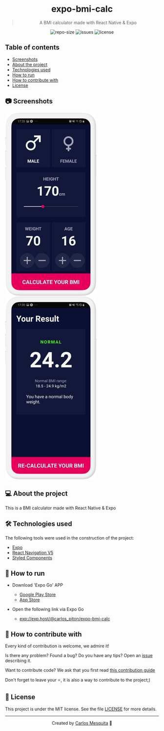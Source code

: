 <div align="center">
  <!-- <img src=".github/images/banner.png" alt="expo-bmi-calc" /> -->
  <h1>
    expo-bmi-calc
  </h1>
  <blockquote>
    A BMI calculator made with React Native & Expo
  </blockquote>
  <div id="badges">
    <img src="https://img.shields.io/github/repo-size/carlos3g/expo-bmi-calc?color=4000FF" alt="repo-size" />
    <img src="https://img.shields.io/github/issues-raw/carlos3g/expo-bmi-calc?color=4000FF" alt="issues" />
    <img src="https://img.shields.io/badge/license-MIT-4000FF" alt="license" />
  </div>
</div>
    
## Table of contents

- [Screenshots](#-screenshots)
- [About the project](#-about-the-projects)
- [Technologies used](#-technologies-used)
- [How to run](#-how-to-run)
- [How to contribute with](#-how-to-contribute-with)
- [License](#-license)

## 📷 Screenshots

<img src=".github/assets/images/mockup-home.png" alt="mockup of HomeScreen" width="300"/>
<img src=".github/assets/images/mockup-result.png" alt="mockup of ResultScreen" width="300"/>

## 💻 About the project

This is a BMI calculator made with React Native & Expo

## 🛠 Technologies used

The following tools were used in the construction of the project:

- [Expo](https://expo.io/)
- [React Navigation V5](https://reactnavigation.org/)
- [Styled Components](https://styled-components.com/)

## 📲 How to run

- Download 'Expo Go' APP

  - [Google Play Store](https://play.google.com/store/apps/details?id=host.exp.exponent)
  - [App Store](https://apps.apple.com/br/app/expo-client/id982107779)

- Open the following link via Expo Go
  - [exp://exp.host/@carlos_piton/expo-bmi-calc](exp://exp.host/@carlos_piton/expo-bmi-calc)

## 🤝 How to contribute with

Every kind of contribution is welcome, we admire it!

Is there any problem? Found a bug? Do you have any tips? Open an [issue](https://github.com/carlos3g/expo-bmi-calc/issues) describing it.

Want to contribute code? We ask that you first read [this contribution guide](https://github.com/firstcontributions/first-contributions)

Don't forget to leave your ⭐, it is also a way to contribute to the project;)

## 📝 License

This project is under the MIT license. See the file [LICENSE](LICENSE) for more details.

---

<p align="center">
  Created by <a target="_blank" href="https://github.com/carlos3g">Carlos Mesquita</a> 💜
</p>
